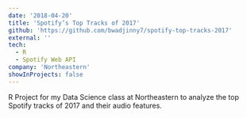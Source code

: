 ```yaml
---
date: '2018-04-20'
title: 'Spotify’s Top Tracks of 2017'
github: 'https://github.com/bwadjinny7/spotify-top-tracks-2017'
external: ''
tech:
  - R
  - Spotify Web API
company: 'Northeastern'
showInProjects: false
---
```


R Project for my Data Science class at Northeastern to analyze the top Spotify tracks of 2017 and their audio features.
